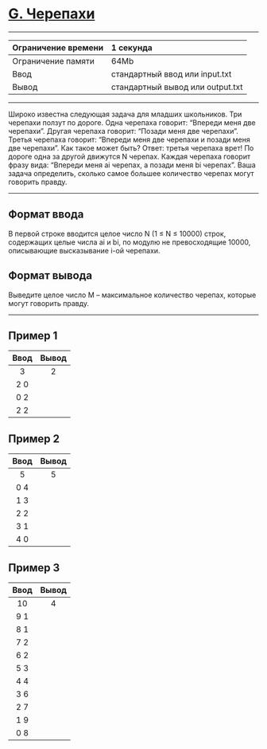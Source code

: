 # [G. Черепахи](https://contest.yandex.ru/contest/27663/problems/G/)

---
| Ограничение времени  | 1 секунда  |
| :--- |:---|
| Ограничение памяти     | 64Mb |
| Ввод      | стандартный ввод или input.txt |
| Вывод | стандартный вывод или output.txt |
---
Широко известна следующая задача для младших школьников. Три черепахи ползут по дороге. Одна черепаха говорит: “Впереди меня две черепахи”. Другая черепаха говорит: “Позади меня две черепахи”. Третья черепаха говорит: “Впереди меня две черепахи и позади меня две черепахи”. Как такое может быть? Ответ: третья черепаха врет! По дороге одна за другой движутся N черепах. Каждая черепаха говорит фразу вида: “Впереди меня ai черепах, а позади меня bi черепах”. Ваша задача определить, сколько самое большее количество черепах могут говорить правду.

---
## Формат ввода
В первой строке вводится целое число N (1 ≤ N ≤ 10000) строк, содержащих целые числа ai и bi, по модулю не превосходящие 10000, описывающие высказывание i-ой черепахи.

## Формат вывода
Выведите целое число M – максимальное количество черепах, которые могут говорить правду.

---
## Пример 1

| Ввод  | Вывод  |
| :---: | :---: |
| 3 | 2 |
| 2 0 |  |
| 0 2 |  |
| 2 2 |  |

## Пример 2

| Ввод  | Вывод  |
| :---: | :---: |
| 5 | 5 |
| 0 4 |  |
| 1 3 |  |
| 2 2 |  |
| 3 1 |  |
| 4 0 |  |

## Пример 3

| Ввод  | Вывод  |
| :---: | :---: |
| 10 | 4 |
| 9 1 |  |
| 8 1 |  |
| 7 2 |  |
| 6 2 |  |
| 5 3 |  |
| 4 4 |  |
| 3 6 |  |
| 2 7 |  |
| 1 9 |  |
| 0 8 |  |

